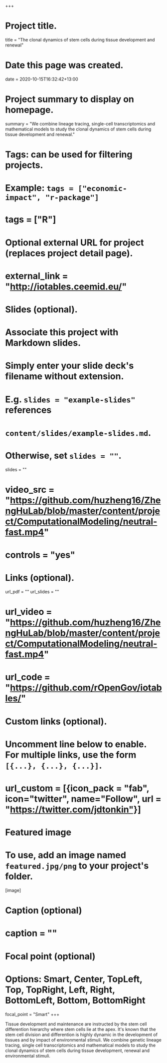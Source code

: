 +++
# Project title.
title = "The clonal dynamics of stem cells during tissue development and renewal"

# Date this page was created.
date = 2020-10-15T16:32:42+13:00

# Project summary to display on homepage.
summary = "We combine lineage tracing, single-cell transcriptomics and mathematical models to study the clonal dynamics of stem cells during tissue development and renewal."

# Tags: can be used for filtering projects.
# Example: `tags = ["economic-impact", "r-package"]`
# tags = ["R"]

# Optional external URL for project (replaces project detail page).
# external_link = "http://iotables.ceemid.eu/"

# Slides (optional).
#   Associate this project with Markdown slides.
#   Simply enter your slide deck's filename without extension.
#   E.g. `slides = "example-slides"` references 
#   `content/slides/example-slides.md`.
#   Otherwise, set `slides = ""`.
slides = ""
# video_src = "https://github.com/huzheng16/ZhengHuLab/blob/master/content/project/ComputationalModeling/neutral-fast.mp4"
# controls = "yes"

# Links (optional).
url_pdf = ""
url_slides = ""
# url_video = "https://github.com/huzheng16/ZhengHuLab/blob/master/content/project/ComputationalModeling/neutral-fast.mp4"
# url_code = "https://github.com/rOpenGov/iotables/"

# Custom links (optional).
#   Uncomment line below to enable. For multiple links, use the form `[{...}, {...}, {...}]`.
# url_custom = [{icon_pack = "fab", icon="twitter", name="Follow", url = "https://twitter.com/jdtonkin"}]

# Featured image
# To use, add an image named `featured.jpg/png` to your project's folder. 
[image]
  # Caption (optional)
  # caption = ""
  
  # Focal point (optional)
  # Options: Smart, Center, TopLeft, Top, TopRight, Left, Right, BottomLeft, Bottom, BottomRight
  focal_point = "Smart"
+++

Tissue development and maintenance are instructed by the stem cell differention hierarchy where stem cells lie at the apex. It's known that the stem cell division and differention is highly dynamic in the development of tissues and by impact of environmental stimuli. We combine genetic lineage tracing, single cell transcriptomics and mathematical models to study the clonal dynamics of stem cells during tissue development, renewal and environmental stimuli.    
